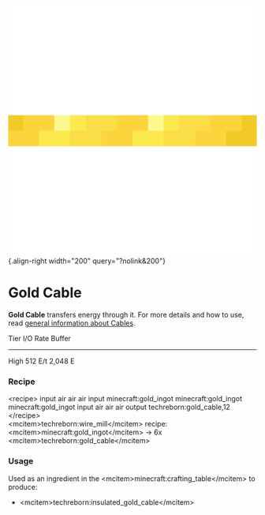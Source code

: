 ![Gold Cable](/media/mods/techreborn/gold_cable.png){.align-right width="200" query="?nolink&200"}

# Gold Cable

**Gold Cable** transfers energy through it. For more details and how to use, read [general information about Cables](/energy/cables).

  Tier   I/O Rate   Buffer
  ------ ---------- ---------
  High   512 E/t    2,048 E

### Recipe

\<recipe\> input air air air input minecraft:gold_ingot minecraft:gold_ingot minecraft:gold_ingot input air air air output techreborn:gold_cable,12 \</recipe\>\
\<mcitem\>techreborn:wire_mill\</mcitem\> recipe:\
\<mcitem\>minecraft:gold_ingot\</mcitem\> -\> 6x \<mcitem\>techreborn:gold_cable\</mcitem\>

### Usage

Used as an ingredient in the \<mcitem\>minecraft:crafting_table\</mcitem\> to produce:

- \<mcitem\>techreborn:insulated_gold_cable\</mcitem\>
